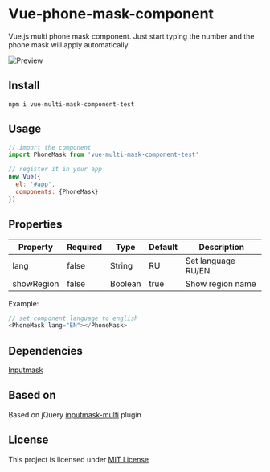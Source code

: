# Vue-phone-mask-component

Vue.js multi phone mask component. 
Just start typing the number and the phone mask will apply automatically.

![Preview](https://s2.gifyu.com/images/readme2d75a66a4103c3d6.gif)

## Install

```
npm i vue-multi-mask-component-test

```

## Usage

```javascript
// import the component
import PhoneMask from 'vue-multi-mask-component-test'

// register it in your app
new Vue({
  el: '#app',
  components: {PhoneMask}
})

```

## Properties

| Property    | Required | Type                    | Default | Description                                |
|-------------|----------|-------------------------|---------|--------------------------------------------|
| lang        | false    | String                  |   RU    | Set language RU/EN.                        |
| showRegion  | false    | Boolean                 |   true  | Show region name                           |

Example:
```javascript
// set component language to english
<PhoneMask lang="EN"></PhoneMask>
```

## Dependencies

[Inputmask](https://github.com/RobinHerbots/Inputmask)

## Based on

Based on jQuery [inputmask-multi](https://github.com/andr-04/inputmask-multi) plugin

## License

This project is licensed under [MIT License](http://en.wikipedia.org/wiki/MIT_License)